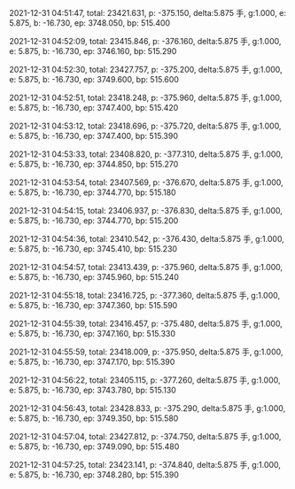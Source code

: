 2021-12-31 04:51:47, total: 23421.631, p: -375.150, delta:5.875 手, g:1.000, e: 5.875, b: -16.730, ep: 3748.050, bp: 515.400

2021-12-31 04:52:09, total: 23415.846, p: -376.160, delta:5.875 手, g:1.000, e: 5.875, b: -16.730, ep: 3746.160, bp: 515.290

2021-12-31 04:52:30, total: 23427.757, p: -375.200, delta:5.875 手, g:1.000, e: 5.875, b: -16.730, ep: 3749.600, bp: 515.600

2021-12-31 04:52:51, total: 23418.248, p: -375.960, delta:5.875 手, g:1.000, e: 5.875, b: -16.730, ep: 3747.400, bp: 515.420

2021-12-31 04:53:12, total: 23418.696, p: -375.720, delta:5.875 手, g:1.000, e: 5.875, b: -16.730, ep: 3747.400, bp: 515.390

2021-12-31 04:53:33, total: 23408.820, p: -377.310, delta:5.875 手, g:1.000, e: 5.875, b: -16.730, ep: 3744.850, bp: 515.270

2021-12-31 04:53:54, total: 23407.569, p: -376.670, delta:5.875 手, g:1.000, e: 5.875, b: -16.730, ep: 3744.770, bp: 515.180

2021-12-31 04:54:15, total: 23406.937, p: -376.830, delta:5.875 手, g:1.000, e: 5.875, b: -16.730, ep: 3744.770, bp: 515.200

2021-12-31 04:54:36, total: 23410.542, p: -376.430, delta:5.875 手, g:1.000, e: 5.875, b: -16.730, ep: 3745.410, bp: 515.230

2021-12-31 04:54:57, total: 23413.439, p: -375.960, delta:5.875 手, g:1.000, e: 5.875, b: -16.730, ep: 3745.960, bp: 515.240

2021-12-31 04:55:18, total: 23416.725, p: -377.360, delta:5.875 手, g:1.000, e: 5.875, b: -16.730, ep: 3747.360, bp: 515.590

2021-12-31 04:55:39, total: 23416.457, p: -375.480, delta:5.875 手, g:1.000, e: 5.875, b: -16.730, ep: 3747.160, bp: 515.330

2021-12-31 04:55:59, total: 23418.009, p: -375.950, delta:5.875 手, g:1.000, e: 5.875, b: -16.730, ep: 3747.170, bp: 515.390

2021-12-31 04:56:22, total: 23405.115, p: -377.260, delta:5.875 手, g:1.000, e: 5.875, b: -16.730, ep: 3743.780, bp: 515.130

2021-12-31 04:56:43, total: 23428.833, p: -375.290, delta:5.875 手, g:1.000, e: 5.875, b: -16.730, ep: 3749.350, bp: 515.580

2021-12-31 04:57:04, total: 23427.812, p: -374.750, delta:5.875 手, g:1.000, e: 5.875, b: -16.730, ep: 3749.090, bp: 515.480

2021-12-31 04:57:25, total: 23423.141, p: -374.840, delta:5.875 手, g:1.000, e: 5.875, b: -16.730, ep: 3748.280, bp: 515.390